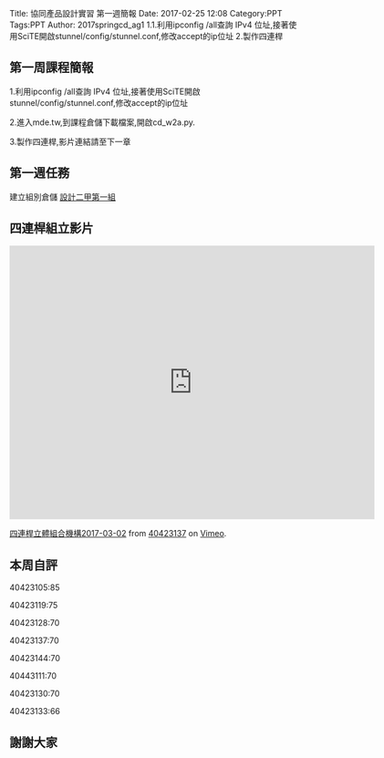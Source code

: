 Title: 協同產品設計實習 第一週簡報
Date: 2017-02-25 12:08
Category:PPT
Tags:PPT
Author: 2017springcd_ag1
1.1.利用ipconfig /all查詢 IPv4 位址,接著使用SciTE開啟stunnel/config/stunnel.conf,修改accept的ip位址
2.製作四連桿


<!-- PELICAN_END_SUMMARY -->


<section>
<h1>第一周課程簡報</h1>
<p>1.利用ipconfig /all查詢 IPv4 位址,接著使用SciTE開啟stunnel/config/stunnel.conf,修改accept的ip位址</p>
<p>2.進入mde.tw,到課程倉儲下載檔案,開啟cd_w2a.py.</p>
<p>3.製作四連桿,影片連結請至下一章</p>						
</section>

<section>
<h1>第一週任務</h1>
建立組別倉儲
<a href="https://github.com/40423105/2017springcd_ag1">設計二甲第一組</a>
			
</section>

<section>
<h1>四連桿組立影片</h1>
<iframe src="https://player.vimeo.com/video/206347188" width="640" height="480" frameborder="0" webkitallowfullscreen mozallowfullscreen allowfullscreen></iframe>
<p><a href="https://vimeo.com/206347188">四連桿立體組合機構2017-03-02</a> from <a href="https://vimeo.com/user45109608">40423137</a> on <a href="https://vimeo.com">Vimeo</a>.</p>
</section>

<section>
<h1>本周自評</h1>
<p>40423105:85</p>
<p>40423119:75</p>
<p>40423128:70</p>
<p>40423137:70</p>
<p>40423144:70</p>
<p>40443111:70</p>
<p>40423130:70</p>
<p>40423133:66</p>
</section>

<section>
<h1>謝謝大家</h1>
</section>



